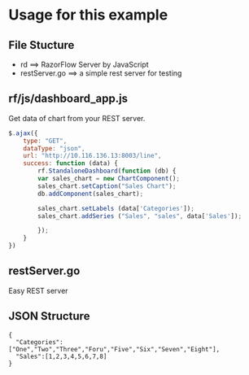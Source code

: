 # Usage for this example 

## File Stucture 
* rd ==> RazorFlow Server by JavaScript 
* restServer.go ==>  a simple rest server for testing 
  
## rf/js/dashboard_app.js 
Get data of chart from your REST server. 
``` javascript
$.ajax({
    type: "GET",
    dataType: "json",
    url: "http://10.116.136.13:8003/line",
    success: function (data) {
        rf.StandaloneDashboard(function (db) {
        var sales_chart = new ChartComponent();
        sales_chart.setCaption("Sales Chart");
        db.addComponent(sales_chart);

        sales_chart.setLabels (data['Categories']);
        sales_chart.addSeries ("Sales", "sales", data['Sales']);

        });
    }
})
```
## restServer.go 
Easy REST server 
## JSON Structure 
```
{
  "Categories":["One","Two","Three","Foru","Five","Six","Seven","Eight"],
  "Sales":[1,2,3,4,5,6,7,8]
}
```
